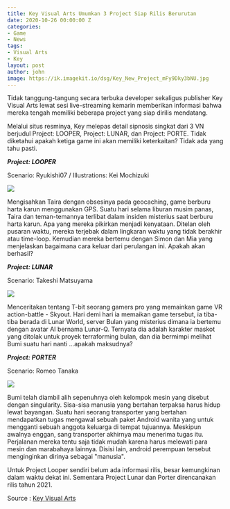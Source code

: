 ```yaml
---
title: Key Visual Arts Umumkan 3 Project Siap Rilis Berurutan
date: 2020-10-26 00:00:00 Z
categories:
- Game
- News
tags:
- Visual Arts
- Key
layout: post
author: john
image: https://ik.imagekit.io/dsg/Key_New_Project_mFy9Dky3bNU.jpg
---
```


Tidak tanggung-tangung secara terbuka developer sekaligus publisher Key Visual Arts lewat sesi live-streaming kemarin memberikan informasi bahwa mereka tengah memiliki beberapa project yang siap dirilis mendatang.

Melalui situs resminya, Key melepas detail sipnosis singkat dari 3 VN berjudul Project: LOOPER, Project: LUNAR, dan Project: PORTE. Tidak diketahui apakah ketiga game ini akan memiliki keterkaitan? Tidak ada yang tahu pasti.

**_Project: LOOPER_**

Scenario: Ryukishi07 / Illustrations: Kei Mochizuki

![](https://ik.imagekit.io/dsg/Project_looper_ER9cA7wBPPN.jpg)

Mengisahkan Taira dengan obsesinya pada geocaching, game berburu harta karun menggunakan GPS. Suatu hari selama liburan musim panas, Taira dan teman-temannya terlibat dalam insiden misterius saat berburu harta karun. Apa yang mereka pikirkan menjadi kenyataan. Ditelan oleh pusaran waktu, mereka terjebak dalam lingkaran waktu yang tidak berakhir atau time-loop. Kemudian mereka bertemu dengan Simon dan Mia yang menjelaskan bagaimana cara keluar dari perulangan ini. Apakah akan berhasil?

**_Project: LUNAR_**

Scenario: Takeshi Matsuyama

![](https://ik.imagekit.io/dsg/Project_Lunar_DAVhbaziRKU.jpg)

Menceritakan tentang T-bit seorang gamers pro yang memainkan game VR action-battle - Skyout. Hari demi hari ia memaikan game tersebut, ia tiba-tiba berada di Lunar World, server Bulan yang misterius dimana ia bertemu dengan avatar AI bernama Lunar-Q. Ternyata dia adalah karakter maskot yang ditolak untuk proyek terraforming bulan, dan dia bermimpi melihat Bumi suatu hari nanti ...apakah maksudnya?

**_Project: PORTER_**

Scenario: Romeo Tanaka

![](https://ik.imagekit.io/dsg/Project_Porter_QM_6_oftnRN.jpg)

Bumi telah diambil alih sepenuhnya oleh kelompok mesin yang disebut dengan singularity. Sisa-sisa manusia yang bertahan terpaksa harus hidup lewat bayangan. Suatu hari seorang transporter yang bertahan mendapatkan tugas mengawal sebuah paket Android wanita yang untuk mengganti sebuah anggota keluarga di tempat tujuannya. Meskipun awalnya enggan, sang transporter akhirnya mau menerima tugas itu. Perjalanan mereka tentu saja tidak mudah karena harus melewati para mesin dan marabahaya lainnya. Disisi lain, android perempuan tersebut menginginkan dirinya sebagai "manusia".

Untuk Project Looper sendiri belum ada informasi rilis, besar kemungkinan dalam waktu dekat ini. Sementara Project Lunar dan Porter direncanakan rilis tahun 2021.

Source : [Key Visual Arts](https://key.visualarts.gr.jp/kinetic/product.html?fbclid=IwAR3Qk6h9WVRb7evh-9CdZy0jzgZUhXXT6sR3Etzq8flIwuXlL6AD0VlCsDs)